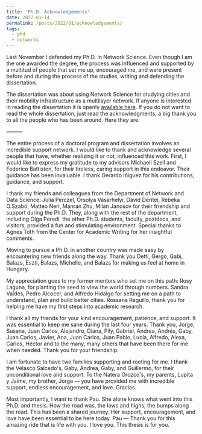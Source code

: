 ```yaml
---
title: 'Ph.D. Acknowledgements'
date: 2022-01-14
permalink: /posts/2022/01/acknowledgements/
tags:
  - phd
  - networks
---
```


Last November I defended my Ph.D. in Network Science. Even though I am the one awarded the degree, the process was influenced and supported by a multitud of people that set me up, encouraged me, and were present before and during the process of the studies, writing and defending the dissertation.

The dissertation was about using Network Science for studying cities and their mobility infrastructure as a multilayer network. If anyone is interested in reading the dissertation  it is openly [available here](https://github.com/nateraluis/PhD-thesis/blob/main/natera-orozco_luis-guillermo.pdf).  If you do not want to read the whole dissertation, just read the acknowledgments, a big thank you to all the people who has been around. Here they are.

———

The entire process of a doctoral program and dissertation involves an incredible support network. I would like to thank and acknowledge several people that have, whether realizing it or not, influenced this work. First, I would like to express my gratitude to my advisors Michaell Szell and Federico Battiston, for their tireless, caring support in this endeavor. Their guidance has been invaluable. I thank Gerardo Iñiguez for his contributions, guidance, and support.

I thank my friends and colleagues from the Department of Network and Data Science: Júlia Perczel, Orsolya Vásárhelyi, Dávid Deritei, Rebeka O.Szabó, Matteo Neri, Manran Zhu, Milan Janosov for their friendship and support during the Ph.D. They, along with the rest of the department, including Olga Peredi, the other Ph.D. students, faculty, postdocs, and visitors, provided a fun and stimulating environment. Special thanks to Agnes Toth from the Center for Academic Writing for her insightful comments.

Moving to pursue a Ph.D. in another country was made easy by encountering new friends along the way. Thank you Detti, Gergo, Gabi, Balazs, Eszti, Balazs, Michelle, and Balazs for making us feel at home in Hungary.

My appreciation goes to my former mentors who set me on this path: Rosy Laguna, for planting the seed to view the world through numbers. Sandra Valdés, Pedro Alcocer, and Alfredo Hidalgo for setting me on a path to understand, plan and build better cities. Rossana Reguillo, thank you for helping me have my first steps into academic research.

I thank all my friends for your kind encouragement, patience, and support. It was essential to keep me sane during the last four years. Thank you, Jorge, Susana, Juan Carlos, Alejandro, Diana, Pily, Gabriel, Andrea, Andrés, Gaby, Juan Carlos, Javier, Ana, Juan Carlos, Juan Pablo, Lucía, Alfredo, Alexa, Carlos, Héctor and to the many, many others that have been there for me when needed. Thank you for your friendship.

I am fortunate to have two families supporting and rooting for me. I thank the Velasco Salcedo's, Gaby, Andrea, Gaby, and  Guillermo, for their unconditional love and support. To the Natera Orozco's, my parents, Lupita y Jaime, my brother, Jorge — you have provided me with incredible support, endless encouragement, and love. Gracias.

Most importantly, I want to thank Pau. She alone knows what went into this Ph.D. and thesis. How the road was, the lows and highs, the bumps along the road. This has been a shared journey. Her support, encouragement, and love have been essential to be here today. Pau — Thank you for this amazing ride that is life with you. I love you. This thesis is for you.

